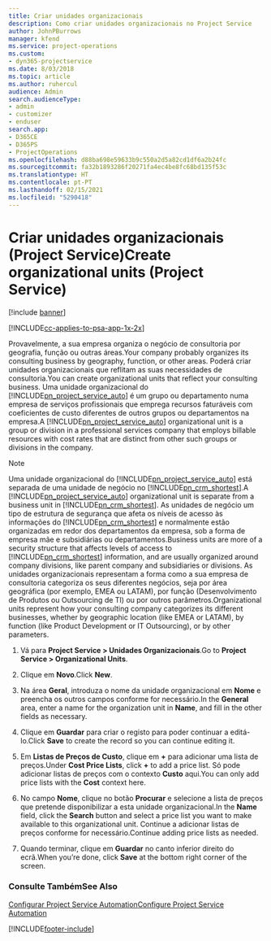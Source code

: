 ```yaml
---
title: Criar unidades organizacionais
description: Como criar unidades organizacionais no Project Service
author: JohnPBurrows
manager: kfend
ms.service: project-operations
ms.custom:
- dyn365-projectservice
ms.date: 8/03/2018
ms.topic: article
ms.author: ruhercul
audience: Admin
search.audienceType:
- admin
- customizer
- enduser
search.app:
- D365CE
- D365PS
- ProjectOperations
ms.openlocfilehash: d88ba698e59633b9c550a2d5a82cd1df6a2b24fc
ms.sourcegitcommit: fa32b1893286f20271fa4ec4be8fc68bd135f53c
ms.translationtype: HT
ms.contentlocale: pt-PT
ms.lasthandoff: 02/15/2021
ms.locfileid: "5290418"
---
```

# <a name="create-organizational-units-project-service"></a><span data-ttu-id="92b79-103">Criar unidades organizacionais (Project Service)</span><span class="sxs-lookup"><span data-stu-id="92b79-103">Create organizational units (Project Service)</span></span>

[!include [banner](../includes/psa-now-project-operations.md)]

[!INCLUDE[cc-applies-to-psa-app-1x-2x](../includes/cc-applies-to-psa-app-1x-2x.md)]

<span data-ttu-id="92b79-104">Provavelmente, a sua empresa organiza o negócio de consultoria por geografia, função ou outras áreas.</span><span class="sxs-lookup"><span data-stu-id="92b79-104">Your company probably organizes its consulting business by geography, function, or other areas.</span></span> <span data-ttu-id="92b79-105">Poderá criar unidades organizacionais que reflitam as suas necessidades de consultoria.</span><span class="sxs-lookup"><span data-stu-id="92b79-105">You can create organizational units that reflect your consulting business.</span></span> <span data-ttu-id="92b79-106">Uma unidade organizacional do [!INCLUDE[pn_project_service_auto](../includes/pn-project-service-auto.md)] é um grupo ou departamento numa empresa de serviços profissionais que emprega recursos faturáveis com coeficientes de custo diferentes de outros grupos ou departamentos na empresa.</span><span class="sxs-lookup"><span data-stu-id="92b79-106">A [!INCLUDE[pn_project_service_auto](../includes/pn-project-service-auto.md)] organizational unit is a group or division in a professional services company that employs billable resources with cost rates that are distinct from other such groups or divisions in the company.</span></span>  
  
> [!NOTE]
>  <span data-ttu-id="92b79-107">Uma unidade organizacional do [!INCLUDE[pn_project_service_auto](../includes/pn-project-service-auto.md)] está separada de uma unidade de negócio no [!INCLUDE[pn_crm_shortest](../includes/pn-crm-shortest.md)].</span><span class="sxs-lookup"><span data-stu-id="92b79-107">A [!INCLUDE[pn_project_service_auto](../includes/pn-project-service-auto.md)] organizational unit is separate from a business unit in [!INCLUDE[pn_crm_shortest](../includes/pn-crm-shortest.md)].</span></span> <span data-ttu-id="92b79-108">As unidades de negócio um tipo de estrutura de segurança que afeta os níveis de acesso às informações do [!INCLUDE[pn_crm_shortest](../includes/pn-crm-shortest.md)] e normalmente estão organizadas em redor dos departamentos da empresa, sob a forma de empresa mãe e subsidiárias ou departamentos.</span><span class="sxs-lookup"><span data-stu-id="92b79-108">Business units are more of a security structure that affects levels of access to [!INCLUDE[pn_crm_shortest](../includes/pn-crm-shortest.md)] information, and are usually organized around company divisions, like parent company and subsidiaries or divisions.</span></span> <span data-ttu-id="92b79-109">As unidades organizacionais representam a forma como a sua empresa de consultoria categoriza os seus diferentes negócios, seja por área geográfica (por exemplo, EMEA ou LATAM), por função (Desenvolvimento de Produtos ou Outsourcing de TI) ou por outros parâmetros.</span><span class="sxs-lookup"><span data-stu-id="92b79-109">Organizational units represent how your consulting company categorizes its different businesses, whether by geographic location (like EMEA or LATAM), by function (like Product Development or IT Outsourcing), or by other parameters.</span></span>  
  
1.  <span data-ttu-id="92b79-110">Vá para **Project Service > Unidades Organizacionais**.</span><span class="sxs-lookup"><span data-stu-id="92b79-110">Go to **Project Service > Organizational Units**.</span></span>  
  
2.  <span data-ttu-id="92b79-111">Clique em **Novo**.</span><span class="sxs-lookup"><span data-stu-id="92b79-111">Click **New**.</span></span>  
  
3.  <span data-ttu-id="92b79-112">Na área **Geral**, introduza o nome da unidade organizacional em **Nome** e preencha os outros campos conforme for necessário.</span><span class="sxs-lookup"><span data-stu-id="92b79-112">In the **General** area, enter a name for the organization unit in **Name**, and fill in the other fields as necessary.</span></span>  
  
4.  <span data-ttu-id="92b79-113">Clique em **Guardar** para criar o registo para poder continuar a editá-lo.</span><span class="sxs-lookup"><span data-stu-id="92b79-113">Click **Save** to create the record so you can continue editing it.</span></span>  
  
5.  <span data-ttu-id="92b79-114">Em **Listas de Preços de Custo**, clique em **+** para adicionar uma lista de preços.</span><span class="sxs-lookup"><span data-stu-id="92b79-114">Under **Cost Price Lists**, click **+** to add a price list.</span></span> <span data-ttu-id="92b79-115">Só pode adicionar listas de preços com o contexto **Custo** aqui.</span><span class="sxs-lookup"><span data-stu-id="92b79-115">You can only add price lists with the **Cost** context here.</span></span>  
  
6.  <span data-ttu-id="92b79-116">No campo **Nome**, clique no botão **Procurar** e selecione a lista de preços que pretende disponibilizar a esta unidade organizacional.</span><span class="sxs-lookup"><span data-stu-id="92b79-116">In the **Name** field, click the **Search** button and select a price list you want to make available to this organizational unit.</span></span> <span data-ttu-id="92b79-117">Continue a adicionar listas de preços conforme for necessário.</span><span class="sxs-lookup"><span data-stu-id="92b79-117">Continue adding price lists as needed.</span></span>  
  
7.  <span data-ttu-id="92b79-118">Quando terminar, clique em **Guardar** no canto inferior direito do ecrã.</span><span class="sxs-lookup"><span data-stu-id="92b79-118">When you’re done, click **Save** at the bottom right corner of the screen.</span></span>  
  
### <a name="see-also"></a><span data-ttu-id="92b79-119">Consulte Também</span><span class="sxs-lookup"><span data-stu-id="92b79-119">See Also</span></span>  
 [<span data-ttu-id="92b79-120">Configurar Project Service Automation</span><span class="sxs-lookup"><span data-stu-id="92b79-120">Configure Project Service Automation</span></span>](../psa/configure.md)


[!INCLUDE[footer-include](../includes/footer-banner.md)]